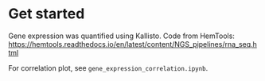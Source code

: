 
# Get started

Gene expression was quantified using Kallisto. Code from HemTools: https://hemtools.readthedocs.io/en/latest/content/NGS_pipelines/rna_seq.html

For correlation plot, see `gene_expression_correlation.ipynb`.


